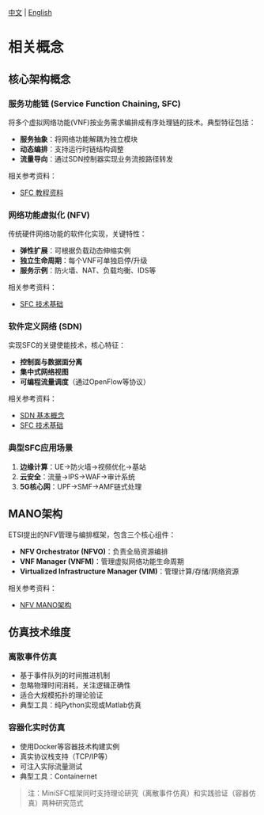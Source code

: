 [中文](./concepts_zh.md) | [English](./concepts_en.md)

# 相关概念

## 核心架构概念

### 服务功能链 (Service Function Chaining, SFC)
将多个虚拟网络功能(VNF)按业务需求编排成有序处理链的技术。典型特征包括：
- **服务抽象**：将网络功能解耦为独立模块
- **动态编排**：支持运行时链结构调整
- **流量导向**：通过SDN控制器实现业务流按路径转发

相关参考资料：
- [SFC 教程资料](https://www.yuque.com/wangxi_chn/iku3gm/wx39lox90a9xa80m#)

### 网络功能虚拟化 (NFV)
传统硬件网络功能的软件化实现，关键特性：
- **弹性扩展**：可根据负载动态伸缩实例
- **独立生命周期**：每个VNF可单独启停/升级
- **服务示例**：防火墙、NAT、负载均衡、IDS等

相关参考资料：
- [SFC 技术基础](https://www.yuque.com/wangxi_chn/iku3gm/fsac3vx8e6r1t2ed#)

### 软件定义网络 (SDN)
实现SFC的关键使能技术，核心特征：
- **控制面与数据面分离**
- **集中式网络视图**
- **可编程流量调度**（通过OpenFlow等协议）

相关参考资料：
- [SDN 基本概念](https://www.yuque.com/wangxi_chn/iku3gm/abfw3a#)
- [SFC 技术基础](https://www.yuque.com/wangxi_chn/iku3gm/fsac3vx8e6r1t2ed#)

### 典型SFC应用场景
1. **边缘计算**：UE→防火墙→视频优化→基站
2. **云安全**：流量→IPS→WAF→审计系统
3. **5G核心网**：UPF→SMF→AMF链式处理

## MANO架构
ETSI提出的NFV管理与编排框架，包含三个核心组件：
- **NFV Orchestrator (NFVO)**：负责全局资源编排
- **VNF Manager (VNFM)**：管理虚拟网络功能生命周期
- **Virtualized Infrastructure Manager (VIM)**：管理计算/存储/网络资源

相关参考资料：
- [NFV MANO架构](https://www.yuque.com/wangxi_chn/iku3gm/vv92zv8l5u2iwns4#)

## 仿真技术维度

### 离散事件仿真
- 基于事件队列的时间推进机制
- 忽略物理时间消耗，关注逻辑正确性
- 适合大规模拓扑的理论验证
- 典型工具：纯Python实现或Matlab仿真

### 容器化实时仿真
- 使用Docker等容器技术构建实例
- 真实协议栈支持（TCP/IP等）
- 可注入实际流量测试
- 典型工具：Containernet

> 注：MiniSFC框架同时支持理论研究（离散事件仿真）和实践验证（容器仿真）两种研究范式
